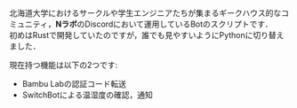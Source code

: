 北海道大学におけるサークルや学生エンジニアたちが集まるギークハウス的なコミュニティ，**Nラボ**のDiscordにおいて運用しているBotのスクリプトです．  
初めはRustで開発していたのですが，誰でも見やすいようにPythonに切り替えました．  

現在持つ機能は以下の2つです:  
- Bambu Labの認証コード転送
- SwitchBotによる温湿度の確認，通知
